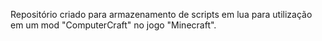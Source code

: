 Repositório criado para armazenamento de scripts em lua para utilização em um mod "ComputerCraft" no jogo "Minecraft".
